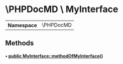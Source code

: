 
<h1 >\PHPDocMD \ MyInterface</h1>


<!-- Mardown tables do not handle tables without column names -->
<table>
    <tbody>
        <tr>
            <th>Namespace</th>
            <td>\PHPDocMD</td>
        </tr>
                    </tbody>
</table>

<h2 >Methods</h2><h4 id="phpdocmdmyinterfacemethodofmyinterface">&bull; <a href='../../mockups/MyInterface.php#L6' >public MyInterface::methodOfMyInterface()</a></h4>
